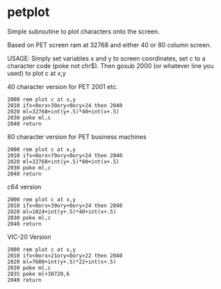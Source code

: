 # petplot
Simple subroutine to plot characters onto the screen.  

Based on PET screen ram at 32768 and either 40 or 80 column screen.

USAGE:
Simply set variables x and y to screen coordinates, set c to a character code (poke not chr$).
Then gosub 2000 (or whatever line you used) to plot c at x,y

40 character version for PET 2001 etc.

```
2000 rem plot c at x,y
2010 ifx<0orx>39ory<0ory>24 then 2040
2020 ml=32768+int(y+.5)*40+int(x+.5)
2030 poke ml,c
2040 return
```


80 character version for PET business machines
```
2000 rem plot c at x,y
2010 ifx<0orx>79ory<0ory>24 then 2040
2020 ml=32768+int(y+.5)*80+int(x+.5)
2030 poke ml,c
2040 return
```

c64 version
```
2000 rem plot c at x,y
2010 ifx<0orx>39ory<0ory>24 then 2040
2020 ml=1024+int(y+.5)*40+int(x+.5)
2030 poke ml,c
2040 return
```

VIC-20 Version 
```
2000 rem plot c at x,y
2010 ifx<0orx>21ory<0ory>22 then 2040
2020 ml=7680+int(y+.5)*22+int(x+.5)
2030 poke ml,c
2035 poke ml+30720,6
2040 return
```